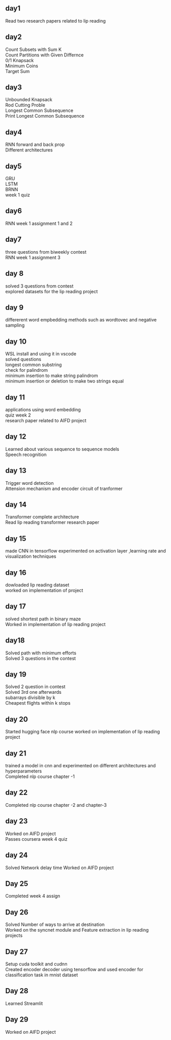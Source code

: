 ## day1
Read two research papers related to lip reading
## day2
Count Subsets with Sum K <br>
Count Partitions with Given Differnce <br>
0/1 Knapsack <br>
Minimum Coins <br>
Target Sum <br>
## day3
Unbounded Knapsack  
Rod Cutting Proble  
Longest Common Subsequence    
Print Longest Common Subsequence  
## day4
RNN forward and back prop   
Different architectures
## day5
GRU  
LSTM  
BRNN  
week 1 quiz  
## day6  
RNN week 1 assignment 1 and 2
## day7
three questions from biweekly contest  
RNN week 1 assignment 3
## day 8
solved 3 questions from contest     
explored datasets for the lip reading project
## day 9
differerent word empbedding methods such as wordtovec and negative sampling  
## day 10 
WSL install and using it in vscode  
solved questions   
longest common substring   
check for palindrom   
minimum insertion to make string palindrom  
minimum insertion or deletion to make two strings equal  
## day 11
applications using word embedding  
quiz week 2    
research paper related to AIFD project    
## day 12  
Learned about various sequence to sequence models    
Speech recognition    
## day 13
Trigger word detection   
Attension mechanism and encoder circuit of tranformer   

## day 14
Transformer complete architecture    
Read lip reading transformer research paper
## day 15
made CNN in tensorflow experimented on activation layer ,learning rate and visualization techniques
## day 16 
dowloaded lip reading dataset    
worked on implementation of project
## day 17
solved shortest path in binary maze   
Worked in implementation of lip reading project   
## day18
Solved path with minimum efforts    
Solved 3 questions in the contest    
## day 19
Solved 2 question in contest     
Solved 3rd one afterwards    
subarrays divisible by k    
Cheapest flights within k stops   
## day 20   
Started hugging face nlp course
worked on implementation of lip reading  project     
## day 21
trained a model in cnn and experimented on different architectures and hyperparameters     
Completed nlp course chapter -1     
## day 22
Completed nlp course chapter -2  and chapter-3 
## day 23
Worked on AIFD project   
Passes coursera week 4 quiz   
## day 24 
Solved Network delay time 
Worked on AIFD project
## Day 25
Completed week 4 assign
## Day 26
Solved 	Number of ways to arrive at destination    
Worked on the syncnet module and Feature extraction in lip reading projects
## Day 27 
Setup cuda toolkit and cudnn    
Created encoder decoder using tensorflow and used encoder for classification task in mnist dataset 
## Day 28
Learned Streamlit
## Day 29
Worked on AIFD project 









 

